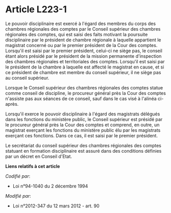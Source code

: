 # Article L223-1

Le pouvoir disciplinaire est exercé à l'égard des membres du corps des chambres régionales des comptes par le Conseil
supérieur des chambres régionales des comptes, qui est saisi des faits motivant la poursuite disciplinaire par le président
de chambre régionale à laquelle appartient le magistrat concerné ou  par le premier président de la Cour des comptes.
Lorsqu'il est saisi  par le premier président, celui-ci ne siège pas, le conseil étant alors  présidé par le président de la
mission permanente d'inspection des  chambres régionales et territoriales des comptes. Lorsqu'il est saisi  par le président
de la chambre à laquelle est affecté le magistrat en  cause, et si ce président de chambre est membre du conseil supérieur,
il  ne siège pas au conseil supérieur.

Lorsque le Conseil supérieur des chambres régionales des comptes statue comme conseil de discipline, le procureur général
près la Cour des comptes n'assiste pas aux séances de ce conseil, sauf dans le cas visé à l'alinéa ci-après.

Lorsqu'il exerce le pouvoir disciplinaire à l'égard des magistrats délégués dans les fonctions du ministère public, le
Conseil supérieur est présidé par le procureur général près la Cour des comptes et comprend, en outre, un magistrat exerçant
les fonctions du ministère public élu par les magistrats exerçant ces fonctions. Dans ce cas, il est saisi par le premier
président.

Le  secrétariat du conseil supérieur des chambres régionales des comptes  statuant en formation disciplinaire est assuré dans
des conditions  définies par un décret en Conseil d'Etat.

**Liens relatifs à cet article**

_Codifié par_:

  - Loi n°94-1040 du 2 décembre 1994

_Modifié par_:

  - Loi n°2012-347 du 12 mars 2012 - art. 90

